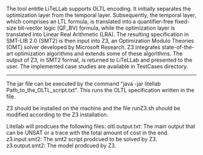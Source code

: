 The tool entitle LiTeLLab supports OLTL encoding. It initially separates the optimization layer from the temporal layer. Subsequently, the temporal layer, which comprises an LTL formula, is translated into a quantifier-free fixed-size bit-vector logic (QF\_BV) formula, while the optimization layer is translated into Linear Real Arithmetic (LRA). The resulting specification in SMT-LIB 2.0 (SMT2) is then input into Z3, an Optimization Modulo Theories (OMT) solver developed by Microsoft Research. Z3 integrates state-of-the-art optimization algorithms and extends some of these algorithms. The output of Z3, in SMT2 format, is returned to LiTeLLab and presented to the user. The implemented case studies are available in TestCases directory.

--------------------

The jar file can be executed by the command "java -jar litellab Path_to_the_OLTL_script.txt". This runs the OLTL specification written in the file.

Z3 should be installed on the machine and the file runZ3.sh should be modified according to the Z3 installation.

Litellab will prodcues the following files:
	oltl.output.txt: The main output that can be UNSAT or a trace with the total amount of cost in the end.
	z3.input.smt2: The smt2 script prodcued to be solved by Z3.
	z3.output.smt2: The model prodcued by Z3.
